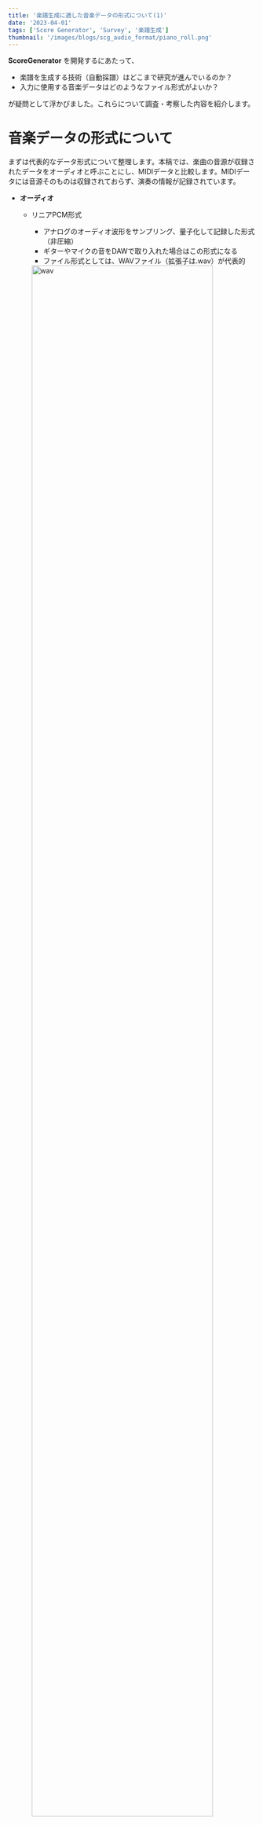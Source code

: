 ```yaml
---
title: '楽譜生成に適した音楽データの形式について(1)'
date: '2023-04-01'
tags: ['Score Generator', 'Survey', '楽譜生成']
thumbnail: '/images/blogs/scg_audio_format/piano_roll.png'
---
```


**ScoreGenerator** を開発するにあたって、

- 楽譜を生成する技術（自動採譜）はどこまで研究が進んでいるのか？
- 入力に使用する音楽データはどのようなファイル形式がよいか？

が疑問として浮かびました。これらについて調査・考察した内容を紹介します。

# 音楽データの形式について
まずは代表的なデータ形式について整理します。本稿では、楽曲の音源が収録されたデータをオーディオと呼ぶことにし、MIDIデータと比較します。MIDIデータには音源そのものは収録されておらず、演奏の情報が記録されています。

- **オーディオ**
  - リニアPCM形式
    - アナログのオーディオ波形をサンプリング、量子化して記録した形式（非圧縮）
    - ギターやマイクの音をDAWで取り入れた場合はこの形式になる
    - ファイル形式としては、WAVファイル（拡張子は.wav）が代表的
    <img src="/images/blogs/scg_audio_format/wav.png" alt="wav" width="90%">

  - MP3形式
    - リニアPCMから圧縮を行い、データ量を軽量化した形式
    - MP3ファイルとして、Downloadコンテンツなどの<span class="blue-text">一般的な楽曲ファイルに使用される</span>

- MIDIデータ
  - 電子楽器と演奏情報を通信するための規格。楽曲制作にも使用される
  - 時間情報とともに下記の基本要素が記録されている（ピアノロールのイメージ）
    - ノートナンバー：音の高さ (0～127)
    - ベロシティ：音量 (0～127)
    - ノートオン / ノートオフ：音（打鍵）のオン/オフ
    <img src="/images/blogs/scg_audio_format/piano_roll.png" alt="piano_roll" width="90%">

  - オーディオと比較して<span class="blue-text">データサイズが相当軽量である</span>
  - <span class="red-text">データとして入手が難しい</span>

# 楽譜データの形式について（省略）
楽譜データについては他の記事で説明するとして、ここでは詳細を省略しますが、MusicXMLというフォーマットやABC記譜法という形式で表現されることが一般的です。

- [MucsicXML](https://www.w3.org/2021/06/musicxml40/)
- [ABC記譜法](https://abcnotation.com/wiki/abc:standard:v2.1)

# どのデータ形式から楽譜データを生成するか
## １．オーディオ（WAV or MP3) から楽譜データを直接生成する
MP3ファイルであれば一般的に流通しているため、例えば「MP3を入力としてMusicXMLが出力される」ような技術があれば最も良いと考えていたのですが、<span class="red-text">そのような例は見つかりませんでした</span>。

MP3と比べると、非圧縮のWAVの方が入力に適していそうです。しかし、同様に、楽譜データを直接生成する（WAVとMusicXMLを紐づけて学習させる、WAVと楽譜の画像を紐づけて学習させる）例は見当たらず。想定はしていましたが、このようなダイナミックな手法は<span class="red-text">ハードルが高いようです</span>。

## ２．MIDIから楽譜データを生成する
MIDIは演奏情報を示しているため、<span class="blue-text">楽譜との親和性が高い</span>ことが分かりました。MIDIの場合、機械学習や推定は不要で、ルールに基づいて楽譜に変換することになるため、<span class="blue-text">より正確な結果が得られる</span>と考えられます。

MIDIをMusicXMLに変換する開発記事は複数ヒットします。また、自動作曲や楽曲特徴分類といった別の音楽系の機械学習トピックでも、MIDIが入力に使われることが多いことが分かりました。

しかし、<span class="red-text">データとして入手するのが難しい</span>というデメリットは残ったままです。

## ３．オーディオからMIDI経由で楽譜データを生成する
オーディオをMIDIに変換できれば、２と組み合わせて楽譜データが生成できると考えられます。データの入手のしやすさを考慮して、オーディオからMIDIへの変換技術についても調べました。

### 3-1．音高推定
オーディオには音の高さ情報が直接的には記録されていません。オーディオ ⇒ MIDIの変換以前に、「音の高さを推定する」こと自体が研究の一分野になっています。

短時間の音の波形に対しては古くからフーリエ解析が主流となっています。近年では**librosa**というツールが便利で、機械学習時の前処理としても使用されています。librosaでwavファイルを解析し、得たスペクトログラムの画像に対して学習を行うことで、画像解析的アプローチで音の特徴量を学習させることができます。
<img src="/images/blogs/scg_audio_format/librosa.png" alt="librosa" width="90%">


- [librosa](https://librosa.org/doc/latest/index.html)

解析対象の音の区間が長くなると難易度は上がります。2019年頃の論文でも、隠れマルコフモデルというキーワードの入った論文が数多くヒットしました。個人的には、この分野は近年までDeep Learningのアプローチは少なかったという印象を受けました。

### 3-2. GOOGLE MAGENTA (2018)
Google MagentaはアートにDeep Learningを活用するプロジェクトです。この中に、**“Onsets and Frames”**という自動採譜のテーマがあります。

Onsets and Framesでは、ソロのピアノ楽曲の演奏情報 (MIDI) と実際に演奏した音源(WAV)のデータセット (MAESTROデータセット) が公開されており、この組み合わせを**Wave2Mid2Wave**と呼ばれる手法で学習させることで、<span class="blue-text">WAV ⇒ MIDIの変換精度を大きく向上</span>させています。

<img src="/images/blogs/scg_audio_format/magenta.png" alt="magenta" width="90%">

- [Google Magenta](https://magenta.tensorflow.org)

- [Onsets and Frames](https://magenta.tensorflow.org/onsets-frames)

### 3-3. DAWのAUDIO TO MIDI 機能
オーディオ⇒MIDIについては、フリーソフトが複数配布されていたり、DAW (音楽制作ソフト)の一機能として装備されていたり、とツールとして使えるようになっているものも多くあります。中でも、Ableton LiveのMIDI変換機能が有名であるため、リンクを紹介しておきます。

- [オーディオをMIDIに変換する| Ableton Live](https://www.ableton.com/ja/manual/converting-audio-to-midi/)

# まとめ
サーベイにより、周辺知識について理解が深まりました。オーディオ⇒MIDIの変換については、精度が出ていることは分かったのですが、自分たちのプロジェクトには組み込みにくいだろうと判断し、**ScoreGenerator**では**MIDIを入力データに使用**することにしました。
